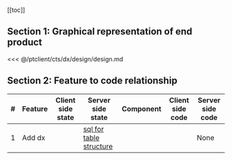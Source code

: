 [[toc]]

## Section 1: Graphical representation of end product

<<< @/ptclient/cts/dx/design/design.md

## Section 2: Feature to code relationship

| #   | Feature | Client side state | Server side state                                                                                                                              | Component | Client side code | Server side code |
| --- | ------- | ----------------- | ---------------------------------------------------------------------------------------------------------------------------------------------- | --------- | ---------------- | ---------------- |
| 1   | Add dx  |                   | [sql for table structure](https://github.com/savantcare/ptfile/blob/master/ptclient/cts/dx/db/structure/sc_dx/structure-gen-on-2020-07-01.sql) |           |                  | None             |

